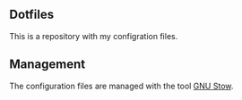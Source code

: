 ## Dotfiles ##

This is a repository with my configration files.

## Management ##

The configuration files are managed with the tool [GNU Stow](https://www.gnu.org/software/stow).
